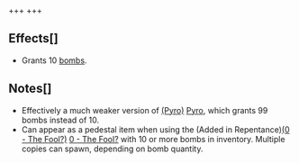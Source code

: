 +++
+++

Effects[]
---------


* Grants 10 [bombs](/wiki/Bomb "Bomb").


Notes[]
-------


* Effectively a much weaker version of [(Pyro)](/wiki/Pyro "Pyro") [Pyro](/wiki/Pyro "Pyro"), which grants 99 bombs instead of 10.
* Can appear as a pedestal item when using the (Added in Repentance)[(0 - The Fool?)](/wiki/Cards_and_Runes "0 - The Fool?") [0 - The Fool?](/wiki/Cards_and_Runes "Cards and Runes") with 10 or more bombs in inventory. Multiple copies can spawn, depending on bomb quantity.


